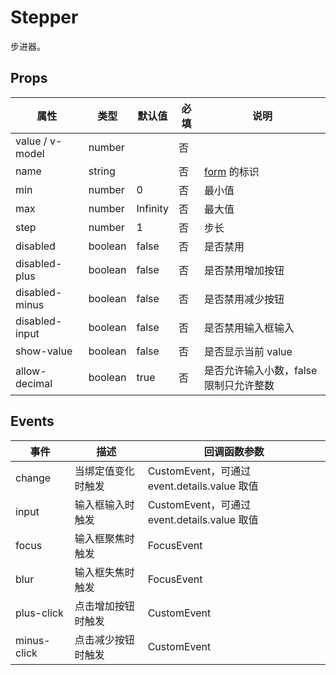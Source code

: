 # Stepper

步进器。

## Props

| 属性            | 类型    | 默认值   | 必填 | 说明                                   |
| --------------- | ------- | -------- | ---- | -------------------------------------- |
| value / v-model | number  |          | 否   |
| name            | string  |          | 否   | [form](./README.Form.md) 的标识        |
| min             | number  | 0        | 否   | 最小值                                 |
| max             | number  | Infinity | 否   | 最大值                                 |
| step            | number  | 1        | 否   | 步长                                   |
| disabled        | boolean | false    | 否   | 是否禁用                               |
| disabled-plus   | boolean | false    | 否   | 是否禁用增加按钮                       |
| disabled-minus  | boolean | false    | 否   | 是否禁用减少按钮                       |
| disabled-input  | boolean | false    | 否   | 是否禁用输入框输入                     |
| show-value      | boolean | false    | 否   | 是否显示当前 value                     |
| allow-decimal   | boolean | true     | 否   | 是否允许输入小数，false 限制只允许整数 |

## Events

| 事件        | 描述               | 回调函数参数                                 |
| ----------- | ------------------ | -------------------------------------------- |
| change      | 当绑定值变化时触发 | CustomEvent，可通过 event.details.value 取值 |
| input       | 输入框输入时触发   | CustomEvent，可通过 event.details.value 取值 |
| focus       | 输入框聚焦时触发   | FocusEvent                                   |
| blur        | 输入框失焦时触发   | FocusEvent                                   |
| plus-click  | 点击增加按钮时触发 | CustomEvent                                  |
| minus-click | 点击减少按钮时触发 | CustomEvent                                  |
